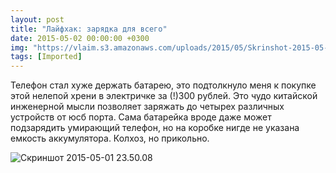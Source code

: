 ```yaml
---
layout: post
title: "Лайфхак: зарядка для всего"
date: 2015-05-02 00:00:00 +0300
img: "https://vlaim.s3.amazonaws.com/uploads/2015/05/Skrinshot-2015-05-01-23.50.08.png"
tags: [Imported]
---
```


Телефон стал хуже держать батарею, это подтолкнуло меня к покупке этой нелепой хрени в электричке за (!)300 рублей. Это чудо китайской инженерной мысли позволяет заряжать до четырех различных устройств от юсб порта. Сама батарейка вроде даже может подзарядить умирающий телефон, но на коробке нигде не указана емкость аккумулятора. Колхоз, но прикольно.

![Скриншот 2015-05-01 23.50.08](Skrinshot-2015-05-01-23.50.08.png)
